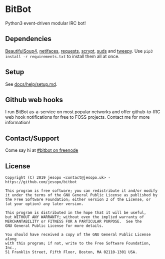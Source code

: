 # BitBot
Python3 event-driven modular IRC bot!

## Dependencies
[BeautifulSoup4](https://pypi.python.org/pypi/beautifulsoup4), [netifaces](https://pypi.org/project/netifaces/), [requests](https://pypi.org/project/requests/), [scrypt](https://pypi.python.org/pypi/scrypt), [suds](https://pypi.python.org/pypi/suds-jurko) and [tweepy](https://pypi.org/project/tweepy/). Use `pip3 install -r requirements.txt` to install them all at once.

## Setup
See [docs/help/setup.md](docs/help/setup.md).

## Github web hooks
I run BitBot as-a-service on most popular networks and offer github-to-IRC web hook notifications for free to FOSS projects. Contact me for more information!

## Contact/Support
Come say hi at [#bitbot on freenode](https://webchat.freenode.net/?channels=#bitbot)

## License
    Copyright (C) 2019 jesopo <contact@jesopo.uk> - https://github.com/jesopo/bitbot

    This program is free software; you can redistribute it and/or modify
    it under the terms of the GNU General Public License as published by
    the Free Software Foundation; either version 2 of the License, or
    (at your option) any later version.

    This program is distributed in the hope that it will be useful,
    but WITHOUT ANY WARRANTY; without even the implied warranty of
    MERCHANTABILITY or FITNESS FOR A PARTICULAR PURPOSE.  See the
    GNU General Public License for more details.

    You should have received a copy of the GNU General Public License along
    with this program; if not, write to the Free Software Foundation, Inc.,
    51 Franklin Street, Fifth Floor, Boston, MA 02110-1301 USA.
